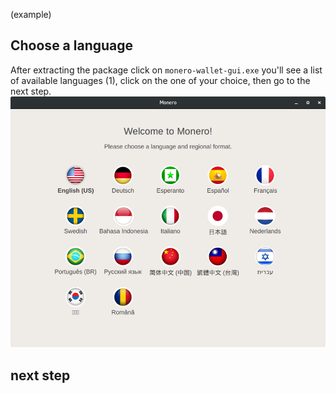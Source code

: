 (example)
## Choose a language

After extracting the package click on `monero-wallet-gui.exe` you'll see a list of available languages (1), click on the one of your choice, then go to the next step.
![1](/media/welcome_1.png)

## next step
